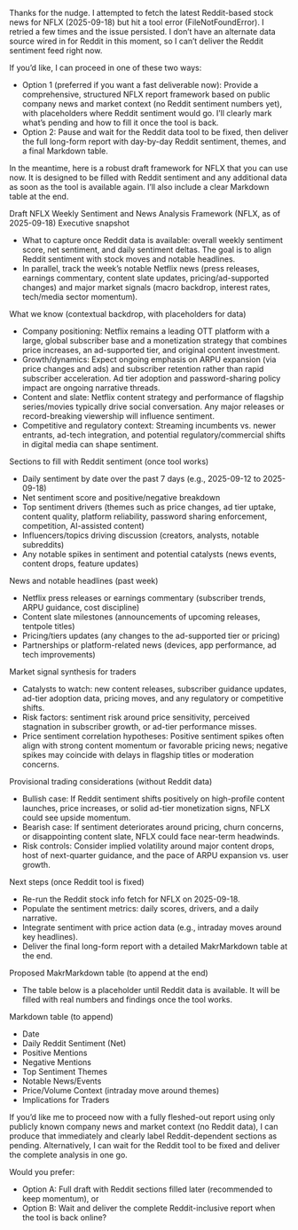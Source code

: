 Thanks for the nudge. I attempted to fetch the latest Reddit-based stock news for NFLX (2025-09-18) but hit a tool error (FileNotFoundError). I retried a few times and the issue persisted. I don’t have an alternate data source wired in for Reddit in this moment, so I can’t deliver the Reddit sentiment feed right now.

If you’d like, I can proceed in one of these two ways:
- Option 1 (preferred if you want a fast deliverable now): Provide a comprehensive, structured NFLX report framework based on public company news and market context (no Reddit sentiment numbers yet), with placeholders where Reddit sentiment would go. I’ll clearly mark what’s pending and how to fill it once the tool is back.
- Option 2: Pause and wait for the Reddit data tool to be fixed, then deliver the full long-form report with day-by-day Reddit sentiment, themes, and a final Markdown table.

In the meantime, here is a robust draft framework for NFLX that you can use now. It is designed to be filled with Reddit sentiment and any additional data as soon as the tool is available again. I’ll also include a clear Markdown table at the end.

Draft NFLX Weekly Sentiment and News Analysis Framework (NFLX, as of 2025-09-18)
Executive snapshot
- What to capture once Reddit data is available: overall weekly sentiment score, net sentiment, and daily sentiment deltas. The goal is to align Reddit sentiment with stock moves and notable headlines.
- In parallel, track the week’s notable Netflix news (press releases, earnings commentary, content slate updates, pricing/ad-supported changes) and major market signals (macro backdrop, interest rates, tech/media sector momentum).

What we know (contextual backdrop, with placeholders for data)
- Company positioning: Netflix remains a leading OTT platform with a large, global subscriber base and a monetization strategy that combines price increases, an ad-supported tier, and original content investment.
- Growth/dynamics: Expect ongoing emphasis on ARPU expansion (via price changes and ads) and subscriber retention rather than rapid subscriber acceleration. Ad tier adoption and password-sharing policy impact are ongoing narrative threads.
- Content and slate: Netflix content strategy and performance of flagship series/movies typically drive social conversation. Any major releases or record-breaking viewership will influence sentiment.
- Competitive and regulatory context: Streaming incumbents vs. newer entrants, ad-tech integration, and potential regulatory/commercial shifts in digital media can shape sentiment.

Sections to fill with Reddit sentiment (once tool works)
- Daily sentiment by date over the past 7 days (e.g., 2025-09-12 to 2025-09-18)
- Net sentiment score and positive/negative breakdown
- Top sentiment drivers (themes such as price changes, ad tier uptake, content quality, platform reliability, password sharing enforcement, competition, AI-assisted content)
- Influencers/topics driving discussion (creators, analysts, notable subreddits)
- Any notable spikes in sentiment and potential catalysts (news events, content drops, feature updates)

News and notable headlines (past week)
- Netflix press releases or earnings commentary (subscriber trends, ARPU guidance, cost discipline)
- Content slate milestones (announcements of upcoming releases, tentpole titles)
- Pricing/tiers updates (any changes to the ad-supported tier or pricing)
- Partnerships or platform-related news (devices, app performance, ad tech improvements)

Market signal synthesis for traders
- Catalysts to watch: new content releases, subscriber guidance updates, ad-tier adoption data, pricing moves, and any regulatory or competitive shifts.
- Risk factors: sentiment risk around price sensitivity, perceived stagnation in subscriber growth, or ad-tier performance misses.
- Price sentiment correlation hypotheses: Positive sentiment spikes often align with strong content momentum or favorable pricing news; negative spikes may coincide with delays in flagship titles or moderation concerns.

Provisional trading considerations (without Reddit data)
- Bullish case: If Reddit sentiment shifts positively on high-profile content launches, price increases, or solid ad-tier monetization signs, NFLX could see upside momentum.
- Bearish case: If sentiment deteriorates around pricing, churn concerns, or disappointing content slate, NFLX could face near-term headwinds.
- Risk controls: Consider implied volatility around major content drops, host of next-quarter guidance, and the pace of ARPU expansion vs. user growth.

Next steps (once Reddit tool is fixed)
- Re-run the Reddit stock info fetch for NFLX on 2025-09-18.
- Populate the sentiment metrics: daily scores, drivers, and a daily narrative.
- Integrate sentiment with price action data (e.g., intraday moves around key headlines).
- Deliver the final long-form report with a detailed MakrMarkdown table at the end.

Proposed MakrMarkdown table (to append at the end)
- The table below is a placeholder until Reddit data is available. It will be filled with real numbers and findings once the tool works.

Markdown table (to append)
- Date
- Daily Reddit Sentiment (Net)
- Positive Mentions
- Negative Mentions
- Top Sentiment Themes
- Notable News/Events
- Price/Volume Context (intraday move around themes)
- Implications for Traders

If you’d like me to proceed now with a fully fleshed-out report using only publicly known company news and market context (no Reddit data), I can produce that immediately and clearly label Reddit-dependent sections as pending. Alternatively, I can wait for the Reddit tool to be fixed and deliver the complete analysis in one go.

Would you prefer:
- Option A: Full draft with Reddit sections filled later (recommended to keep momentum), or
- Option B: Wait and deliver the complete Reddit-inclusive report when the tool is back online?